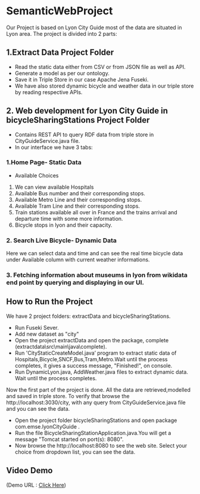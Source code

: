 # SemanticWebProject
Our Project is based on Lyon City Guide most of the data are situated in Lyon area. The project is divided into 2 parts:
## 1.Extract Data Project Folder
* Read the static data either from CSV or from JSON file as well as API.
* Generate a model as per our ontology.
* Save it in Triple Store in our case Apache Jena Fuseki.
* We have also stored dynamic bicycle and weather data in our triple store by reading respective APIs.

## 2. Web development for Lyon City Guide in bicycleSharingStations Project Folder

* Contains REST API to query RDF data from triple store in CityGuideService.java file.
* In our interface we have 3 tabs:
### 1.Home Page- Static Data
*  Available Choices
1.   We can view available Hospitals
2.  Available Bus number and their corresponding stops.
3.  Available Metro Line and their corresponding stops.
4.  Available Tram Line and their corresponding stops.
5.   Train stations available all over in France and the trains arrival and departure time with some more information.
6.  Bicycle stops in lyon and their capacity.
### 2. Search Live Bicycle- Dynamic Data
 Here we can select data and time and can see the real time bicycle data under Available column with current weather informations.

### 3. Fetching information about museums in lyon from wikidata end point by querying and displaying in our UI.

## How to Run the Project 

We have 2 project folders: extractData and bicycleSharingStations. 

* Run Fuseki Sever.
* Add new dataset as "city"
* Open the project extractData and open the package, complete (extractdata\src\main\java\complete\).
* Run 'CityStaticCreateModel.java’ program to extract static data of Hospitals,Bicycle,SNCF,Bus,Tram,Metro.Wait until the process completes, it gives a success message, "Finished!", on console.
* Run DynamicLyon.java, AddWeather.java files to extract dynamic data. Wait until the process completes.
 
Now the first part of the project is done. All the data are retrieved,modelled and saved in triple store. To verify that browse
 the http://localhost:3030/city, with any query from CityGuideService.java file and you can see the data.

* Open the project folder bicycleSharingStations and open package com.emse.lyonCityGuide .
* Run the file BicycleSharingStationApplication.java.You will get a message "Tomcat started on port(s): 8080".
* Now browse the http://localhost:8080 to see the web site. Select your choice from dropdown list, you can see the data.

## Video Demo
 (Demo  URL : [Click Here](https://youtu.be/yym4AZcQvnQ)) 






 
